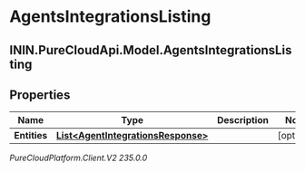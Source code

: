 # AgentsIntegrationsListing

## ININ.PureCloudApi.Model.AgentsIntegrationsListing

## Properties

|Name | Type | Description | Notes|
|------------ | ------------- | ------------- | -------------|
| **Entities** | [**List&lt;AgentIntegrationsResponse&gt;**](AgentIntegrationsResponse) |  | [optional] |



_PureCloudPlatform.Client.V2 235.0.0_
